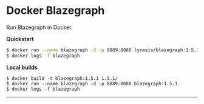 Docker Blazegraph
=================

Run Blazegraph in Docker.

**Quickstart**

```bash
$ docker run --name blazegraph -d -p 8889:8080 lyrasis/blazegraph:1.5.1
$ docker logs -f blazegraph
```

**Local builds**

```
$ docker build -t blazegraph:1.5.1 1.5.1/
$ docker run --name blazegraph -d -p 8889:8080 blazegraph:1.5.1
$ docker logs -f blazegraph
```

---